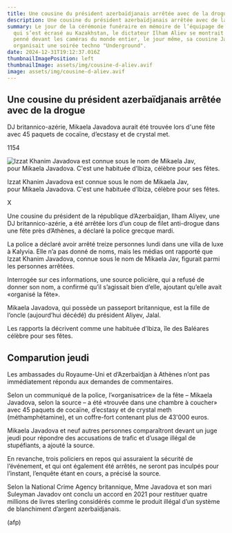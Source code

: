 ```yaml
---
title: Une cousine du président azerbaïdjanais arrêtée avec de la drogue en Grèce.
description: Une cousine du président azerbaïdjanais arrêtée avec de la drogue en Grèce.
summary: Le jour de la cérémonie funéraire en mémoire de l’équipage de l’avion
  qui s’est écrasé au Kazakhstan, le dictateur Ilham Aliev se montrait très
  penné devant les caméras du monde entier, le jour même, sa cousine Jav Khanim,
  organisait une soirée techno "Underground".
date: 2024-12-31T19:12:37.016Z
thumbnailImagePosition: left
thumbnailImage: assets/img/cousine-d-aliev.avif
image: assets/img/cousine-d-aliev.avif
---
```

<!--StartFragment-->

## Une cousine du président azerbaïdjanais arrêtée avec de la drogue

DJ britannico-azérie, Mikaela Javadova aurait été trouvée lors d'une fête avec 45 paquets de cocaïne, d’ecstasy et de crystal met.

1154

![Izzat Khanim Javadova est connue sous le nom de Mikaela Jav, pour Mikaela Javadova. C'est une habituée d’Ibiza, célèbre pour ses fêtes.](https://image.lematin.ch/2024/12/31/8145a52a-6b3f-4554-a062-d2ae34ba0b3d.jpeg?auto=format%2Ccompress%2Cenhance&fit=max&w=1200&h=1200&rect=0%2C0%2C739%2C518&fp-x=0.38159675236806495&fp-y=0.49034749034749037&s=f1dc40da7ba1115890bbc161150b1498 "Izzat Khanim Javadova est connue sous le nom de Mikaela Jav, pour Mikaela Javadova. C'est une habituée d’Ibiza, célèbre pour ses fêtes.")

Izzat Khanim Javadova est connue sous le nom de Mikaela Jav, pour Mikaela Javadova. C'est une habituée d’Ibiza, célèbre pour ses fêtes.

X

Une cousine du président de la république d’Azerbaïdjan, Ilham Aliyev, une DJ britannico-azérie, a été arrêtée lors d’un coup de filet anti-drogue dans une fête près d’Athènes, a déclaré la police grecque mardi.

La police a déclaré avoir arrêté treize personnes lundi dans une villa de luxe à Kalyvia. Elle n’a pas donné de noms, mais les médias ont rapporté que Izzat Khanim Javadova, connue sous le nom de Mikaela Jav, figurait parmi les personnes arrêtées.

Interrogée sur ces informations, une source policière, qui a refusé de donner son nom, a confirmé qu’il s’agissait bien d’elle, ajoutant qu’elle avait «organisé la fête».

Mikaela Javadova, qui possède un passeport britannique, est la fille de l’oncle (aujourd’hui décédé) du président Aliyev, Jalal.

Les rapports la décrivent comme une habituée d’Ibiza, île des Baléares célèbre pour ses fêtes.

## Comparution jeudi

Les ambassades du Royaume-Uni et d’Azerbaïdjan à Athènes n’ont pas immédiatement répondu aux demandes de commentaires.

Selon un communiqué de la police, l’«organisatrice» de la fête – Mikaela Javadova, selon la source – a été «trouvée dans une chambre à coucher» avec 45 paquets de cocaïne, d’ecstasy et de crystal meth (méthamphétamine), et un coffre-fort contenant plus de 43'000 euros.

Mikaela Javadova et neuf autres personnes comparaîtront devant un juge jeudi pour répondre des accusations de trafic et d’usage illégal de stupéfiants, a ajouté la source.

En revanche, trois policiers en repos qui assuraient la sécurité de l’événement, et qui ont également été arrêtés, ne seront pas inculpés pour l’instant, l’enquête étant en cours, a précisé la source.

Selon la National Crime Agency britannique, Mme Javadova et son mari Suleyman Javadov ont conclu un accord en 2021 pour restituer quatre millions de livres sterling considérés comme le produit illégal d’un système de blanchiment d’argent azerbaïdjanais.

(afp)

<!--EndFragment-->